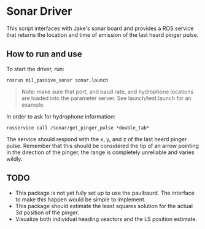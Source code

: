 # Sonar Driver

This script interfaces with Jake's sonar board and provides a ROS service that returns the location and time of emission of the last heard pinger pulse.

## How to run and use
To start the driver, run:

    rosrun mil_passive_sonar sonar.launch

> Note: make sure that port, and baud rate, and hydrophone locations are loaded into the parameter server. See launch/test.launch for an example.

In order to ask for hydrophone information:

    rosservice call /sonar/get_pinger_pulse *double_tab*

The service should respond with the x, y, and z of the last heard pinger
pulse. Remember that this should be considered the tip of an arrow
pointing in the direction of the pinger, the range is completely unreliable
and varies wildly.

## TODO
+ This package is not yet fully set up to use the paulbaurd. The interface to make this happen would be simple to implement.
+ This package should estimate the least squares solution for the actual 3d position of the pinger.
+ Visualize both individual heading veactors and the LS position estimate.
